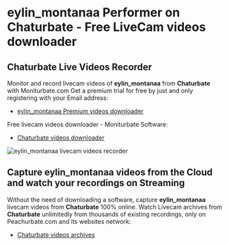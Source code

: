 # eylin_montanaa Performer on Chaturbate - Free LiveCam videos downloader

## Chaturbate Live Videos Recorder

Monitor and record livecam videos of **eylin_montanaa** from **Chaturbate** with Moniturbate.com
Get a premium trial for free by just and only registering with your Email address:
* [eylin_montanaa Premium videos downloader](https://moniturbate.com/request-demo-licence-key.html)

Free livecam videos downloader - Moniturbate Software:
* [Chaturbate videos downloader](https://moniturbate.com/moniturbate-download-software.html)

![eylin_montanaa livecam videos recorder](https://peachurnet.com/templates/moniturbate-software.png)


## Capture eylin_montanaa videos from the Cloud and watch your recordings on Streaming

Without the need of downloading a software, capture **eylin_montanaa** livecam videos from **Chaturbate** 100% online.
Watch Livecam archives from **Chaturbate** unlimitedly from thousands of existing recordings, only on Peachurbate.com and its websites network:
* [Chaturbate videos archives](https://peachurnet.com/)